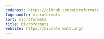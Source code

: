 ```yaml
---
codehost: https://github.com/microformats
logohandle: microformats
sort: microformats
title: Microformats
website: https://microformats.org/
---
```

